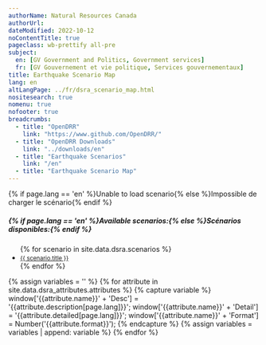 ```yaml
---
authorName: Natural Resources Canada
authorUrl:
dateModified: 2022-10-12
noContentTitle: true
pageclass: wb-prettify all-pre
subject:
  en: [GV Government and Politics, Government services]
  fr: [GV Gouvernement et vie politique, Services gouvernementaux]
title: Earthquake Scenario Map
lang: en
altLangPage: ../fr/dsra_scenario_map.html
nositesearch: true
nomenu: true
nofooter: true
breadcrumbs:
  - title: "OpenDRR"
    link: "https://www.github.com/OpenDRR/"
  - title: "OpenDRR Downloads"
    link: "../downloads/en"
  - title: "Earthquake Scenarios"
    link: "/en"
  - title: "Earthquake Scenario Map"
---
```

<!-- Load Leaflet from CDN -->
<link rel="stylesheet" href="https://unpkg.com/leaflet@1.7.1/dist/leaflet.css"
integrity="sha512-xodZBNTC5n17Xt2atTPuE1HxjVMSvLVW9ocqUKLsCC5CXdbqCmblAshOMAS6/keqq/sMZMZ19scR4PsZChSR7A=="
crossorigin=""/>

<script src="https://unpkg.com/leaflet@1.7.1/dist/leaflet.js"
integrity="sha512-XQoYMqMTK8LvdxXYG3nZ448hOEQiglfqkJs1NOQV44cWnUrBc8PkAOcXy20w0vlaXaVUearIOBhiXZ5V3ynxwA=="
crossorigin=""></script>

<!-- Load Esri Leaflet from CDN -->
<script src="https://unpkg.com/esri-leaflet@3.0.2/dist/esri-leaflet.js"
integrity="sha512-myckXhaJsP7Q7MZva03Tfme/MSF5a6HC2xryjAM4FxPLHGqlh5VALCbywHnzs2uPoF/4G/QVXyYDDSkp5nPfig=="
crossorigin=""></script>

<!-- Load Esri Leaflet Renderers plugin to use feature service symbology -->
<script src="https://unpkg.com/esri-leaflet-renderers@2.1.2" crossorigin=""></script>

<script src='https://api.mapbox.com/mapbox.js/plugins/leaflet-fullscreen/v1.0.1/Leaflet.fullscreen.min.js'></script>
<link href='https://api.mapbox.com/mapbox.js/plugins/leaflet-fullscreen/v1.0.1/leaflet.fullscreen.css' rel='stylesheet'/>
<script src="https://unpkg.com/leaflet.vectorgrid@latest/dist/Leaflet.VectorGrid.bundled.js"></script>

<script src="https://code.jquery.com/jquery-3.6.0.min.js" integrity="sha256-/xUj+3OJU5yExlq6GSYGSHk7tPXikynS7ogEvDej/m4=" crossorigin="anonymous"></script>

<link href='../assets/css/app.css' rel='stylesheet'/>

<div id="map"></div>
<div id="sidebar"></div>

<div id="alert">{% if page.lang == 'en' %}Unable to load scenario{% else %}Impossible de charger le scénario{% endif %}</div>
<div id="scenarios">
  <h5>{% if page.lang == 'en' %}Available scenarios:{% else %}Scénarios disponibles:{% endif %}</h5>
  <ul>
    {% for scenario in site.data.dsra.scenarios %}
      <li><a href="{{ context.environments.first["page"]["url"] }}?scenario={{scenario.name}}"><small>{{ scenario.title }}</small></a></li>
    {% endfor %}
  </ul>
</div>

{% assign variables = '' %}
{% for attribute in site.data.dsra_attributes.attributes %}
  {% capture variable %}
  window['{{attribute.name}}' + 'Desc'] = '{{attribute.description[page.lang]}}';
  window['{{attribute.name}}' + 'Detail'] = '{{attribute.detailed[page.lang]}}';
  window['{{attribute.name}}' + 'Format'] = Number('{{attribute.format}}');
  {% endcapture %}
  {% assign variables = variables | append: variable %}
{% endfor %}

<script>

  {{ variables }}

  var map = L.map( 'map', {
      fullscreenControl: true,
      crs: L.CRS.EPSG4326,
      center: [ 57, -100 ],
      maxZoom: 13,
      minZoom: 6,
      zoom: 6}),
      bounds, // Bounds for the tileset, set according to scenario
      legend = L.control( { position: 'bottomright' } ),
      params = new URLSearchParams( window.location.search ), // Get query paramaters
      baseUrl = "https://riskprofiler.ca/dsra_",
      shakeBaseUrl = "https://geo-api.stage.riskprofiler.ca/collections/opendrr_dsra_",
      eqScenario = params.get( 'scenario' ), // Scenario name
      shakemapProp = 'sH_PGA_max', // Property for shakemap popup
      scenarioProp = 'sCt_Res90_b0', // Property for popup and feature colour
      shakeCurrent = true,
      epicenter,
      selection = 0; // Id of a selected feature
    

  L.tileLayer( 'https://osm-{s}.gs.mil/tiles/default_pc/{z}/{x}/{y}.png', {
      subdomains: '1234',
      attribution: '&copy; <a href="http://osm.org/copyright">OpenStreetMap</a> contributors',
      detectRetina: true
	}).addTo( map );


  if ( eqScenario ) {

    $( "#scenarios" ).hide(); // Hide list of available scenarios

    lcScenario = eqScenario.toLowerCase();
    setBounds();

    var vectorTileOptions = {
      rendererFactory: L.canvas.tile,
      interactive: true,
      getFeatureId: function( feature ) {
        return feature.properties[ "Sauid" ];
      },
      bounds: bounds,
      vectorTileLayerStyles: setTileLayerStyles()
    }

    function shakeTileOptions( z ) {
      return {
      rendererFactory: L.canvas.tile,
      interactive: true,
      getFeatureId: function( feature ) {
        return feature.properties[ "gridid_5" ];
      },
      bounds: bounds,
      vectorTileLayerStyles: setShakeLayerStyles( z )
      }
    }

    // Turn scenario name into a title
    end = eqScenario.split( '_' )[ 1 ];
    title = '';
    for ( let char of end ) {
      // Add space before uppercase letters
      if ( char == char.toUpperCase() ) {
        title += ' ' + char;
      }
      // Leave lowercase as is
      else {
        title += char;
      }
    }
    const mag = eqScenario[ 3 ] + '.' + eqScenario[ 5 ],
          full_name = title + ' - Magnitude ' + mag;
    // Replace generic title with scenario name
    $( '#wb-cont' ).html( full_name );

    var vectorUrl = baseUrl + lcScenario + "_indicators_s/EPSG_4326/{z}/{x}/{y}.pbf",
        shakemapUrl1 = baseUrl + lcScenario + "_shakemap_hexgrid_1km/EPSG_4326/{z}/{x}/{y}.pbf",
        shakemapUrl5 = baseUrl + lcScenario + "_shakemap_hexgrid_5km/EPSG_4326/{z}/{x}/{y}.pbf";

    var sauidLayer = L.vectorGrid.protobuf( vectorUrl, vectorTileOptions )
        .on( 'add', function () {
        shakeCurrent = false;
        map.removeLayer( shakeLayer5km );
        map.removeLayer( shakeLayer1km );
        // Add loading modal
        $( '#map' ).before( '<div id="modal"></div>' );
      }).on( 'load', function () {
        // Remove loading modal
        $( '#modal' ).remove();
        epicenter.bringToFront();
      });

    var shakeLayer1km = L.vectorGrid.protobuf( shakemapUrl1, shakeTileOptions( 1 ) )
        .on( 'add', function () {
        shakeCurrent = true;
        // Add loading modal
        $( '#map' ).before( '<div id="modal"></div>' );
      }).on( 'load', function () {
        // Remove loading modal
        $( '#modal' ).remove();
        epicenter.bringToFront();
      }).on( 'click', function ( e ) {
    	  L.popup().setContent( "<strong>{% if page.lang == 'en' %}PGA: {% else %}AMS: {% endif %}</strong>" + e.layer.properties.sH_PGA_max.toLocaleString( undefined, { maximumFractionDigits: 2 }) )
          .setLatLng( e.latlng )
          .openOn( map );
      });

    var shakeLayer5km = L.vectorGrid.protobuf( shakemapUrl5, shakeTileOptions( 5 ) )
        .on( 'add', function () {
        shakeCurrent = true;
        // Add loading modal
        $( '#map' ).before( '<div id="modal"></div>' );
      }).on( 'load', function () {
        // Remove loading modal
        $( '#modal' ).remove();
        epicenter.bringToFront();
      }).on( 'click', function ( e ) {
    	  L.popup().setContent( "<strong>{% if page.lang == 'en' %}PGA: {% else %}AMS: {% endif %}</strong>" + e.layer.properties.sH_PGA_max.toLocaleString( undefined, { maximumFractionDigits: 2 }) )
          .setLatLng( e.latlng )
          .openOn( map );
      });

    var overlays = {
      {% if page.lang == 'en' %}'ShakeMap (5km grid)'{% else %}'ShakeMap (5km grille)'{% endif %}: shakeLayer5km,
      {% if page.lang == 'en' %}'ShakeMap (1km grid)'{% else %}'ShakeMap (1km grille)'{% endif %}: shakeLayer1km,
      {% if page.lang == 'en' %}'Features'{% else %}'Caractéristiques'{% endif %}: sauidLayer,
    };

    // Add shakemap, legend and layer toggle to map
    shakeLayer5km.addTo( map );
    buildLegend();
    L.control.layers( overlays, null, { collapsed: false } ).addTo( map );

    map.on( 'fullscreenchange', function () {
      map.invalidateSize();
    }).on( 'zoomend dragend', function ( e ) {
      map.closePopup();
      // Reset layers if zoomed in or zooming out to new feature
      var zoom = e.target.getZoom();
      map.removeLayer( shakeLayer5km );
      map.removeLayer( shakeLayer1km );
      if ( shakeCurrent ) {
        if ( zoom < 10 ) {
          shakeLayer5km.addTo( map );
        }
        else {
          shakeLayer1km.addTo( map );
        }
      }
    }).on( 'baselayerchange', function () {
      $( '#sidebar' ).html( '' );
      map.closePopup();
      // If we have a selected feature reset the style
      if ( selection != 0 ) {
        sauidLayer.resetFeatureStyle( selection );
      }

      // Remove old legend and add new legend
      map.removeControl( legend );
      buildLegend();
    });

    sauidLayer.on( 'click', function ( e ) {
      // If we have a selected feature reset the style
      if ( selection != 0 ) {
        sauidLayer.resetFeatureStyle( selection );
      }

      // Set the selected feature id
      selection = e.layer.properties[ 'Sauid' ];

      // Set the selected feature style
      setTimeout( function () {
        sauidLayer.setFeatureStyle( selection, selectedStyle(), 100 );
      });

      // Add a popup with desired property
      L.popup().setContent( "<strong>{% if page.lang == 'en' %}Residents affected after 90 days: {% else %}Résidents relogés après 90 jours: {% endif %}</strong>" + e.layer.properties.sCt_Res90_b0.toString() )
          .setLatLng( e.latlng )
          .openOn( map );

      let props = e.layer.properties,
        string = '<table class="table table-striped table-responsive"><tr>',
        counter = 1; // Counts number of cells in table row

      for ( const key in props ) {

        mod_key = key; // Key with _b0, _r1, _le ending must be modified
        mod = '';

        if ( key.slice( -3 ) === '_b0' ) {
          mod_key = key.slice( 0, -3 );
          mod = {% if page.lang == 'en' %}' (Baseline)'{% else %}' (référence)'{% endif %};
        }
        else if ( key.slice( -3 ) === '_r1' ) {
          mod_key = key.slice( 0, -3 );
          mod = {% if page.lang == 'en' %}' (Retrofit)'{% else %}' (rénovation)'{% endif %};
        }
        else if ( key.slice( -3 ) === '_le' ) {
          mod_key = key.slice( 0, -3 );
          mod = {% if page.lang == 'en' %}' (Seismic Upgrade)'{% else %}' (amélioration sismique)'{% endif %};
        }

        var desc = window[ mod_key + 'Desc' ],
            detail = window[ mod_key + 'Detail' ],
            format = window[ mod_key + 'Format' ],
            value = props[ key ];

        // Format values with set formatting
        if ( format && value ) {
          if ( format === 444 ) {
            value = value.toLocaleString( undefined, {style:'currency', currency:'USD'});
          }
          else if ( format === 111 ) {
            value = value.toLocaleString( undefined, { maximumFractionDigits: 0 })
          }
          else if ( format === 555 ) {
            value *= 100
            value = value.toLocaleString( undefined, { maximumFractionDigits: 2 });
            value += '%';
          }
          else if ( format < 0 ) {
            mult = Math.abs(format);
            rounded = Math.round( value / ( 10 ** mult )) * 10 ** mult;
            value = rounded.toLocaleString( undefined);
          }
          else if ( format > 0 ) {
            value = value.toLocaleString( undefined, { maximumFractionDigits: format });
          }

          string +=
          '<td class="attr"><div class="prop" title="' + detail + '">' + desc + mod + '</div><div class="val">' + value + '</div></td>';
        }
        // Leaflet info not displayed
        else if ( key === 'OBJECTID' || key === 'SHAPE_Length' || key === 'SHAPE_Area' || key === 'geom_poly' || key === 'geom' ) {
        }
        // For properties with descriptions but null values
        else if ( desc ) {
          string +=
            '<td class="attr"><div class="prop" title="' + detail + '">' + desc + mod + '</div><div class="val">' + value + '</div></td>';
        }
        // Properties with no descriptions
        else {
          string +=
            '<td class="attr"><div class="prop">' + key + '</div><div class="val">' + value + '</div></td>';
        }

        // Start new row after 3 entries
        if ( counter % 3 === 0 ) {
          string += '</tr><tr>';
        }
        counter++;
      }

      string += '</tr></table>';

      // Add table to sidebar div
      $( '#sidebar' ).html( '<h3>{% if page.lang == 'en' %}Properties of Selected Feature{% else %}Propriétés de la caractéristique sélectionnée{% endif %}</h3>' + string );

    });
  }
  else {
    $( '#alert' ).show();
  }


  function getColor( d ) {
    return d > 300 ? '#ff3b00' :
           d > 100 ? '#ff6500' :
           d > 50  ? '#ff9000' :
           d > 10  ? '#ffba00' :
                     '#fff176';
  }

  function shakeColor( d ) {
    return d > 50  ? '#e81f27' :
           d > 25  ? '#f55029' :
           d > 10  ? '#fc8b40' :
           d > 5   ? '#fdb24c' :
           d > 1.5 ? '#ffd976' :
                     '#ffee9f';
  }

  function buildLegend () {

    legend.onAdd = function ( map ) {

      var div = L.DomUtil.create('div', 'info legend');

      if ( !shakeCurrent ) {

        var grades = [0, 10, 50, 100, 300],
            label = {% if page.lang == 'en' %}' Residents Affected'{% else %}' Résidents relogés'{% endif %};

        div.innerHTML = "<div style=\"padding: 3px;\"><b>{% if page.lang == 'en' %}Residents affected after 90 days{% else %}Résidents relogés après 90 jours{% endif %}</b></div>";

        // Loop through our density intervals and generate a label with a colored square for each interval
        for (var i = 0; i < grades.length; i++ ) {
          div.innerHTML +=
            '<div><i style="background:' + getColor(grades[i] + 1) + '"></i> ' + grades[i] + ( grades[i + 1] ? ' &ndash; ' + grades[i + 1] + label + '<br>' : '+' + label) + '</div>';
        }

        div.innerHTML +=
            '<br><div>🔴 <b>{% if page.lang == 'en' %}Epicenter{% else %}Épicentre{% endif %}</b></div>';
      }

      else {

        var grades = [0, 1.5, 5, 10, 25, 50],
            label = ' %g';

        div.innerHTML = "<div style=\"padding: 3px;\"><b>{% if page.lang == 'en' %}Peak Ground Acceleration{% else %}Accélération maximale du sol{% endif %}</b></div>";

        // Loop through our density intervals and generate a label with a colored square for each interval
        for (var i = 0; i < grades.length; i++ ) {
          div.innerHTML +=
            '<div><i style="background:' + shakeColor(grades[i] + 0.01) + '"></i> ' + grades[i] + ( grades[i + 1] ? ' &ndash; ' + grades[i + 1] + label + '<br>' : '+' + label) + '</div>';
        }

        div.innerHTML +=
            '<br><div>🔴 <b>{% if page.lang == 'en' %}Epicenter{% else %}Épicentre{% endif %}</b></div>';
      }

      return div;
    };

    legend.addTo( map );
  }

  function shakeStyle( properties ) {
    return {
      fillColor: shakeColor( properties[ shakemapProp ] * 100 ),
      weight: 0.1,
      fillOpacity: 0.8,
      color: shakeColor( properties[ shakemapProp ] * 100 ),
      opacity: 0.8,
      fill: true
    };
  }

  function tileStyle( properties ) {
    return {
      weight: 0.2,
      color: "#666666",
      fillColor: getColor( properties[ scenarioProp ] ),
      fillOpacity: 0.6,
      fill: true
    }
  }

  function selectedStyle() {
    return {
      fill: true,
      fillColor: 'blue',
      color: 'black',
      weight: 1,
      fillOpacity: 0.5
    };
  }

  function circleStyle() {
    return {
      radius: 6,
      fillColor: 'red',
      color: 'white',
      weight: 1,
      opacity: 1,
      fillOpacity: 1
    };
  }

  function setBounds() {

    if ( lcScenario == "acm7p0_georgiastraitfault" ) {
      southWest = L.latLng( 48.30891568684188, -129.0949439967106 );
      northEast = L.latLng( 53.53110877480622, -117.3589501128889 );
      bounds = L.latLngBounds( southWest, northEast );
      epicenter = L.circleMarker( [ 49.243365, -123.62296 ], circleStyle() ).addTo( map );
      map.setView(new L.LatLng( 49.243365, -123.62296 ), 7);
    }
    else if ( lcScenario == "acm7p3_leechriverfullfault" ) {
      southWest = L.latLng( 48.30891568624434, -129.0949439967106 );
      northEast = L.latLng( 53.30903267135562, -117.4908738038378 );
      bounds = L.latLngBounds( southWest, northEast );
      epicenter = L.circleMarker( [ 48.407017, -123.412134 ], circleStyle() ).addTo( map );
      map.setView(new L.LatLng( 48.407017, -123.412134 ), 7);
    }
    else if ( lcScenario == "sim9p0_cascadiainterfacebestfault" ) {
      southWest = L.latLng( 48.30891568684188, -139.0522010412872 );
      northEast = L.latLng( 60.00006153221153, -114.05375826483 );
      bounds = L.latLngBounds( southWest, northEast );
      epicenter = L.circleMarker( [ 48.251246, -125.215269 ], circleStyle() ).addTo( map );
      map.setView(new L.LatLng( 48.251246, -125.215269 ), 7);
    }
    else if ( lcScenario == "scm7p5_valdesbois" ) {
      southWest = L.latLng( 42.47260780141163, -86.54942531485392 );
      northEast = L.latLng( 55.00064603767294, -67.44787497495167 );
      bounds = L.latLngBounds( southWest, northEast );
      epicenter = L.circleMarker( [ 45.905377, -75.494669 ], circleStyle() ).addTo( map );
      map.setView(new L.LatLng( 45.905377, -75.494669 ), 7);
    }
    else if ( lcScenario == "idm7p1_sidney" ) {
      southWest = L.latLng( 48.30891568684188, -129.0949439967106 );
      northEast = L.latLng( 53.30903267135562, -117.3589501128889 );
      bounds = L.latLngBounds( southWest, northEast );
      epicenter = L.circleMarker( [ 48.618961, -123.299385 ], circleStyle() ).addTo( map );
      map.setView(new L.LatLng( 48.618961, -123.299385 ), 7);
    }
    else if ( lcScenario == "acm4p9_capilano5" ) {
      southWest = L.latLng( 48.30891568684188, -129.0949439967106 );
      northEast = L.latLng( 53.53110877480622, -117.3589501128889 );
      bounds = L.latLngBounds( southWest, northEast );
      epicenter = L.circleMarker( [ 49.280, -123.340 ], circleStyle() ).addTo( map );
      map.setView(new L.LatLng( 49.280, -123.340 ), 7);
    }
    else if ( lcScenario == "acm7p4_burwashlanding" ) {
      southWest = L.latLng( 60.00000000710405, -141.0180731580253 );
      northEast = L.latLng( 69.64745530351352, -123.7893248352215 );
      bounds = L.latLngBounds( southWest, northEast );
      epicenter = L.circleMarker( [ 61.200 , -138.780 ], circleStyle() ).addTo( map );
      map.setView(new L.LatLng( 61.200 , -138.780 ), 7);
    }
    else if ( lcScenario == "acm5p3_duncan" ) {
      southWest = L.latLng( 48.30891568684188, -129.0949439967106 );
      northEast = L.latLng( 53.30903267135562, -118.0460229197708 );
      bounds = L.latLngBounds( southWest, northEast );
      epicenter = L.circleMarker( [ 48.640 , -123.740 ], circleStyle() ).addTo( map );
      map.setView(new L.LatLng( 48.640 , -123.740 ), 7);
    }
    else if ( lcScenario == "scm5p0_montreal" ) {
      southWest = L.latLng( 42.53884243059241, -86.54942531485392 );
      northEast = L.latLng( 55.00064603767294, -65.94908207524423 );
      bounds = L.latLngBounds( southWest, northEast );
      epicenter = L.circleMarker( [ 45.500 , -73.600 ], circleStyle() ).addTo( map );
      map.setView(new L.LatLng( 45.500 , -73.600 ), 7);
    }
    else if ( lcScenario == "scm5p5_ottawa" ) {
      southWest = L.latLng( 42.06164244999297, -86.54942531485392 );
      northEast = L.latLng( 55.00064603767294, -68.38243594858385 );
      bounds = L.latLngBounds( southWest, northEast );
      epicenter = L.circleMarker( [ 45.500 , -76.060 ], circleStyle() ).addTo( map );
      map.setView(new L.LatLng( 45.500 , -76.060 ), 7);
    }
  }

  function setTileLayerStyles() {

    if ( lcScenario == "acm7p0_georgiastraitfault" ) {
      return {
        dsra_acm7p0_georgiastraitfault_indicators_s: function ( properties ) {
          return tileStyle( properties );
        }
      }
    }
    else if ( lcScenario == "acm7p3_leechriverfullfault" ) {
      return {
        dsra_acm7p3_leechriverfullfault_indicators_s: function ( properties ) {
          return tileStyle( properties );
        }
      }
    }
    else if ( lcScenario == "sim9p0_cascadiainterfacebestfault" ) {
      return {
        dsra_sim9p0_cascadiainterfacebestfault_indicators_s: function ( properties ) {
          return tileStyle( properties );
        }
      }
    }
    else if ( lcScenario == "scm7p5_valdesbois" ) {
      return {
        dsra_scm7p5_valdesbois_indicators_s: function ( properties ) {
          return tileStyle( properties );
        }
      }
    }
    else if ( lcScenario == "idm7p1_sidney" ) {
      return {
        dsra_idm7p1_sidney_indicators_s: function ( properties ) {
          return tileStyle( properties );
        }
      }
    }
    else if ( lcScenario == "acm4p9_capilano5" ) {
      return {
        dsra_acm4p9_capilano5_indicators_s: function ( properties ) {
          return tileStyle( properties );
        }
      }
    }
    else if ( lcScenario == "acm7p4_burwashlanding" ) {
      return {
        dsra_acm7p4_burwashlanding_indicators_s: function ( properties ) {
          return tileStyle( properties );
        }
      }
    }
    else if ( lcScenario == "acm5p3_duncan" ) {
      return {
        dsra_acm5p3_duncan_indicators_s: function ( properties ) {
          return tileStyle( properties );
        }
      }
    }
    else if ( lcScenario == "scm5p0_montreal" ) {
      return {
        dsra_scm5p0_montreal_indicators_s: function ( properties ) {
          return tileStyle( properties );
        }
      }
    }
    else if ( lcScenario == "scm5p5_ottawa" ) {
      return {
        dsra_scm5p5_ottawa_indicators_s: function ( properties ) {
          return tileStyle( properties );
        }
      }
    }
  }

  function setShakeLayerStyles( z ) {

    if ( lcScenario == "acm7p0_georgiastraitfault" ) {
      if ( z == 1 ) {
        return {
          dsra_acm7p0_georgiastraitfault_shakemap_hexgrid_1km: function ( properties ) {
            return shakeStyle( properties );
          }
        }
      }
      else {
        return {
          dsra_acm7p0_georgiastraitfault_shakemap_hexgrid_5km: function ( properties ) {
            return shakeStyle( properties );
          }
        }
      }
    }
    else if ( lcScenario == "acm7p3_leechriverfullfault" ) {
      if ( z == 1 ) {
        return {
          dsra_acm7p3_leechriverfullfault_shakemap_hexgrid_1km: function ( properties ) {
            return shakeStyle( properties );
          }
        }
      }
      else {
        return {
          dsra_acm7p3_leechriverfullfault_shakemap_hexgrid_5km: function ( properties ) {
            return shakeStyle( properties );
          }
        }
      }
    }
    else if ( lcScenario == "sim9p0_cascadiainterfacebestfault" ) {
      if ( z == 1 ) {
        return {
          dsra_sim9p0_cascadiainterfacebestfault_shakemap_hexgrid_1km: function ( properties ) {
            return shakeStyle( properties );
          }
        }
      }
      else {
        return {
          dsra_sim9p0_cascadiainterfacebestfault_shakemap_hexgrid_5km: function ( properties ) {
            return shakeStyle( properties );
          }
        }
      }
    }
    else if ( lcScenario == "scm7p5_valdesbois" ) {
      if ( z == 1 ) {
        return {
          dsra_scm7p5_valdesbois_shakemap_hexgrid_1km: function ( properties ) {
            return shakeStyle( properties );
          }
        }
      }
      else {
        return {
          dsra_scm7p5_valdesbois_shakemap_hexgrid_5km: function ( properties ) {
            return shakeStyle( properties );
          }
        }
      }
    }
    else if ( lcScenario == "idm7p1_sidney" ) {
      if ( z == 1 ) {
        return {
          dsra_idm7p1_sidney_shakemap_hexgrid_1km: function ( properties ) {
            return shakeStyle( properties );
          }
        }
      }
      else {
        return {
          dsra_idm7p1_sidney_shakemap_hexgrid_5km: function ( properties ) {
            return shakeStyle( properties );
          }
        }
      }
    }
    else if ( lcScenario == "acm4p9_capilano5" ) {
      if ( z == 1 ) {
        return {
          dsra_acm4p9_capilano5_shakemap_hexgrid_1km: function ( properties ) {
            return shakeStyle( properties );
          }
        }
      }
      else {
        return {
          dsra_acm4p9_capilano5_shakemap_hexgrid_5km: function ( properties ) {
            return shakeStyle( properties );
          }
        }
      }
    }
    else if ( lcScenario == "acm7p4_burwashlanding" ) {
      if ( z == 1 ) {
        return {
          dsra_acm7p4_burwashlanding_shakemap_hexgrid_1km: function ( properties ) {
            return shakeStyle( properties );
          }
        }
      }
      else {
        return {
          dsra_acm7p4_burwashlanding_shakemap_hexgrid_5km: function ( properties ) {
            return shakeStyle( properties );
          }
        }
      }
    }
    else if ( lcScenario == "acm5p3_duncan" ) {
      if ( z == 1 ) {
        return {
          dsra_acm5p3_duncan_shakemap_hexgrid_1km: function ( properties ) {
            return shakeStyle( properties );
          }
        }
      }
      else {
        return {
          dsra_acm5p3_duncan_shakemap_hexgrid_5km: function ( properties ) {
            return shakeStyle( properties );
          }
        }
      }
    }
    else if ( lcScenario == "scm5p0_montreal" ) {
      if ( z == 1 ) {
        return {
          dsra_scm5p0_montreal_shakemap_hexgrid_1km: function ( properties ) {
            return shakeStyle( properties );
          }
        }
      }
      else {
        return {
          dsra_scm5p0_montreal_shakemap_hexgrid_5km: function ( properties ) {
            return shakeStyle( properties );
          }
        }
      }
    }
    else if ( lcScenario == "scm5p5_ottawa" ) {
      if ( z == 1 ) {
        return {
          dsra_scm5p5_ottawa_shakemap_hexgrid_1km: function ( properties ) {
            return shakeStyle( properties );
          }
        }
      }
      else {
        return {
          dsra_scm5p5_ottawa_shakemap_hexgrid_5km: function ( properties ) {
            return shakeStyle( properties );
          }
        }
      }
    }
  }


</script>
